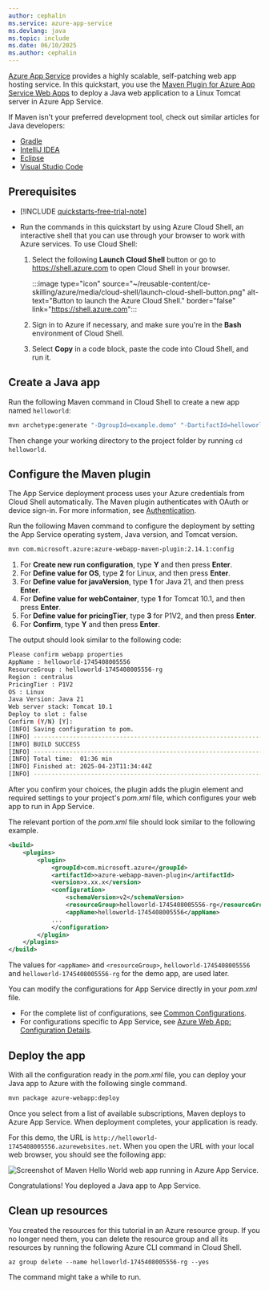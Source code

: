 ```yaml
---
author: cephalin
ms.service: azure-app-service
ms.devlang: java
ms.topic: include
ms.date: 06/10/2025
ms.author: cephalin
---
```


[Azure App Service](/azure/app-service/) provides a highly scalable, self-patching web app hosting service. In this quickstart, you use the [Maven Plugin for Azure App Service Web Apps](https://github.com/microsoft/azure-maven-plugins/blob/develop/azure-webapp-maven-plugin/README.md) to deploy a Java web application to a Linux Tomcat server in Azure App Service.

If Maven isn't your preferred development tool, check out similar articles for Java developers:
+ [Gradle](../../configure-language-java-deploy-run.md?pivots=platform-linux#gradle)
+ [IntelliJ IDEA](/azure/developer/java/toolkit-for-intellij/create-hello-world-web-app)
+ [Eclipse](/azure/developer/java/toolkit-for-eclipse/create-hello-world-web-app)
+ [Visual Studio Code](https://code.visualstudio.com/docs/java/java-webapp)

## Prerequisites

- [!INCLUDE [quickstarts-free-trial-note](~/reusable-content/ce-skilling/azure/includes/quickstarts-free-trial-note.md)]

- Run the commands in this quickstart by using Azure Cloud Shell, an interactive shell that you can use through your browser to work with Azure services. To use Cloud Shell:

  1. Select the following **Launch Cloud Shell** button or go to https://shell.azure.com to open Cloud Shell in your browser.

     :::image type="icon" source="~/reusable-content/ce-skilling/azure/media/cloud-shell/launch-cloud-shell-button.png" alt-text="Button to launch the Azure Cloud Shell." border="false" link="https://shell.azure.com":::

  1. Sign in to Azure if necessary, and make sure you're in the **Bash** environment of Cloud Shell.
  1. Select **Copy** in a code block, paste the code into Cloud Shell, and run it.

## Create a Java app

Run the following Maven command in Cloud Shell to create a new app named `helloworld`:

```bash
mvn archetype:generate "-DgroupId=example.demo" "-DartifactId=helloworld" "-DarchetypeArtifactId=maven-archetype-webapp" "-DarchetypeVersion=1.4" "-Dversion=1.0-SNAPSHOT"
```

Then change your working directory to the project folder by running `cd helloworld`.

## Configure the Maven plugin

The App Service deployment process uses your Azure credentials from Cloud Shell automatically. The Maven plugin authenticates with OAuth or device sign-in. For more information, see [Authentication](https://github.com/microsoft/azure-maven-plugins/wiki/Authentication).

Run the following Maven command to configure the deployment by setting the App Service operating system, Java version, and Tomcat version.

```bash
mvn com.microsoft.azure:azure-webapp-maven-plugin:2.14.1:config
```

1. For **Create new run configuration**, type **Y** and then press **Enter**.
1. For **Define value for OS**, type **2** for Linux, and then press **Enter**.
1. For **Define value for javaVersion**, type **1** for Java 21, and then press **Enter**.
1. For **Define value for webContainer**, type **1** for Tomcat 10.1, and then press **Enter**.
1. For **Define value for pricingTier**, type **3** for P1V2, and then press **Enter**.
1. For **Confirm**, type **Y** and then press **Enter**.

The output should look similar to the following code:

```bash
Please confirm webapp properties
AppName : helloworld-1745408005556
ResourceGroup : helloworld-1745408005556-rg
Region : centralus
PricingTier : P1V2
OS : Linux
Java Version: Java 21
Web server stack: Tomcat 10.1
Deploy to slot : false
Confirm (Y/N) [Y]: 
[INFO] Saving configuration to pom.
[INFO] ------------------------------------------------------------------------
[INFO] BUILD SUCCESS
[INFO] ------------------------------------------------------------------------
[INFO] Total time:  01:36 min
[INFO] Finished at: 2025-04-23T11:34:44Z
[INFO] ------------------------------------------------------------------------
```

After you confirm your choices, the plugin adds the plugin element and required settings to your project's *pom.xml* file, which configures your web app to run in App Service.

The relevant portion of the *pom.xml* file should look similar to the following example.

```xml
<build>
    <plugins>
        <plugin>
            <groupId>com.microsoft.azure</groupId>
            <artifactId>>azure-webapp-maven-plugin</artifactId>
            <version>x.xx.x</version>
            <configuration>
                <schemaVersion>v2</schemaVersion>
                <resourceGroup>helloworld-1745408005556-rg</resourceGroup>
                <appName>helloworld-1745408005556</appName>
            ...
            </configuration>
        </plugin>
    </plugins>
</build>
```

The values for `<appName>` and `<resourceGroup>`, `helloworld-1745408005556` and `helloworld-1745408005556-rg` for the demo app, are used later.

You can modify the configurations for App Service directly in your *pom.xml* file.

- For the complete list of configurations, see [Common Configurations](https://github.com/microsoft/azure-maven-plugins/wiki/Common-Configuration).
- For configurations specific to App Service, see [Azure Web App: Configuration Details](https://github.com/microsoft/azure-maven-plugins/wiki/Azure-Web-App:-Configuration-Details).

## Deploy the app

With all the configuration ready in the *pom.xml* file, you can deploy your Java app to Azure with the following single command.

```bash
mvn package azure-webapp:deploy
```

Once you select from a list of available subscriptions, Maven deploys to Azure App Service. When deployment completes, your application is ready.

For this demo, the URL is `http://helloworld-1745408005556.azurewebsites.net`. When you open the URL with your local web browser, you should see the following app:

![Screenshot of Maven Hello World web app running in Azure App Service.](../../media/quickstart-java/java-hello-world-in-browser-azure-app-service.png)

Congratulations! You deployed a Java app to App Service.

## Clean up resources

You created the resources for this tutorial in an Azure resource group. If you no longer need them, you can delete the resource group and all its resources by running the following Azure CLI command in Cloud Shell.

```azurecli-interactive
az group delete --name helloworld-1745408005556-rg --yes
```
The command might take a while to run.

